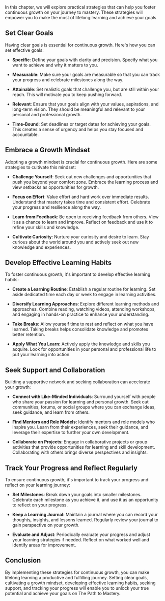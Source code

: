 
In this chapter, we will explore practical strategies that can help you foster continuous growth on your journey to mastery. These strategies will empower you to make the most of lifelong learning and achieve your goals.

## Set Clear Goals

Having clear goals is essential for continuous growth. Here's how you can set effective goals:

- **Specific**: Define your goals with clarity and precision. Specify what you want to achieve and why it matters to you.
    
- **Measurable**: Make sure your goals are measurable so that you can track your progress and celebrate milestones along the way.
    
- **Attainable**: Set realistic goals that challenge you, but are still within your reach. This will motivate you to keep pushing forward.
    
- **Relevant**: Ensure that your goals align with your values, aspirations, and long-term vision. They should be meaningful and relevant to your personal and professional growth.
    
- **Time-Bound**: Set deadlines or target dates for achieving your goals. This creates a sense of urgency and helps you stay focused and accountable.
    

## Embrace a Growth Mindset

Adopting a growth mindset is crucial for continuous growth. Here are some strategies to cultivate this mindset:

- **Challenge Yourself**: Seek out new challenges and opportunities that push you beyond your comfort zone. Embrace the learning process and view setbacks as opportunities for growth.
    
- **Focus on Effort**: Value effort and hard work over immediate results. Understand that mastery takes time and consistent effort. Celebrate your progress and resilience along the way.
    
- **Learn from Feedback**: Be open to receiving feedback from others. View it as a chance to learn and improve. Reflect on feedback and use it to refine your skills and knowledge.
    
- **Cultivate Curiosity**: Nurture your curiosity and desire to learn. Stay curious about the world around you and actively seek out new knowledge and experiences.
    

## Develop Effective Learning Habits

To foster continuous growth, it's important to develop effective learning habits:

- **Create a Learning Routine**: Establish a regular routine for learning. Set aside dedicated time each day or week to engage in learning activities.
    
- **Diversify Learning Approaches**: Explore different learning methods and approaches. Combine reading, watching videos, attending workshops, and engaging in hands-on practice to enhance your understanding.
    
- **Take Breaks**: Allow yourself time to rest and reflect on what you have learned. Taking breaks helps consolidate knowledge and promotes better retention.
    
- **Apply What You Learn**: Actively apply the knowledge and skills you acquire. Look for opportunities in your personal and professional life to put your learning into action.
    

## Seek Support and Collaboration

Building a supportive network and seeking collaboration can accelerate your growth:

- **Connect with Like-Minded Individuals**: Surround yourself with people who share your passion for learning and personal growth. Seek out communities, forums, or social groups where you can exchange ideas, seek guidance, and learn from others.
    
- **Find Mentors and Role Models**: Identify mentors and role models who inspire you. Learn from their experiences, seek their guidance, and leverage their expertise to further your own development.
    
- **Collaborate on Projects**: Engage in collaborative projects or group activities that provide opportunities for learning and skill development. Collaborating with others brings diverse perspectives and insights.
    

## Track Your Progress and Reflect Regularly

To ensure continuous growth, it's important to track your progress and reflect on your learning journey:

- **Set Milestones**: Break down your goals into smaller milestones. Celebrate each milestone as you achieve it, and use it as an opportunity to reflect on your progress.
    
- **Keep a Learning Journal**: Maintain a journal where you can record your thoughts, insights, and lessons learned. Regularly review your journal to gain perspective on your growth.
    
- **Evaluate and Adjust**: Periodically evaluate your progress and adjust your learning strategies if needed. Reflect on what worked well and identify areas for improvement.
    

## Conclusion

By implementing these strategies for continuous growth, you can make lifelong learning a productive and fulfilling journey. Setting clear goals, cultivating a growth mindset, developing effective learning habits, seeking support, and tracking your progress will enable you to unlock your true potential and achieve your goals on The Path to Mastery.
